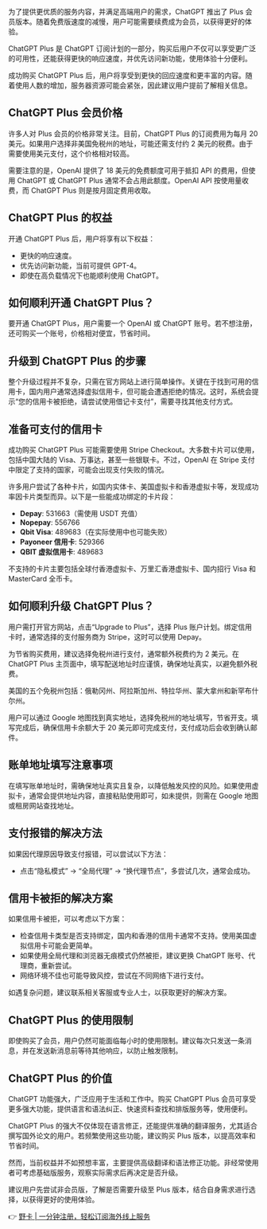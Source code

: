 为了提供更优质的服务内容，并满足高端用户的需求，ChatGPT 推出了 Plus 会员版本。随着免费版速度的减慢，用户可能需要续费成为会员，以获得更好的体验。

ChatGPT Plus 是 ChatGPT 订阅计划的一部分，购买后用户不仅可以享受更广泛的可用性，还能获得更快的响应速度，并优先访问新功能，使用体验十分便利。

成功购买 ChatGPT Plus 后，用户将享受到更快的回应速度和更丰富的内容。随着使用人数的增加，服务器资源可能会紧张，因此建议用户提前了解相关信息。

## ChatGPT Plus 会员价格

许多人对 Plus 会员的价格非常关注。目前，ChatGPT Plus 的订阅费用为每月 20 美元。如果用户选择非美国免税州的地址，可能还需支付约 2 美元的税费。由于需要使用美元支付，这个价格相对较高。

需要注意的是，OpenAI 提供了 18 美元的免费额度可用于抵扣 API 的费用，但使用 ChatGPT 或 ChatGPT Plus 通常不会占用此额度。OpenAI API 按使用量收费，而 ChatGPT Plus 则是按月固定费用收取。

## ChatGPT Plus 的权益

开通 ChatGPT Plus 后，用户将享有以下权益：

- 更快的响应速度。
- 优先访问新功能，当前可提供 GPT-4。
- 即使在高负载情况下也能顺利使用 ChatGPT。

## 如何顺利开通 ChatGPT Plus？

要开通 ChatGPT Plus，用户需要一个 OpenAI 或 ChatGPT 账号。若不想注册，还可购买一个账号，价格相对便宜，节省时间。

## 升级到 ChatGPT Plus 的步骤

整个升级过程并不复杂，只需在官方网站上进行简单操作。关键在于找到可用的信用卡，国内用户通常选择虚拟信用卡，但可能会遭遇拒绝的情况。这时，系统会提示“您的信用卡被拒绝，请尝试使用借记卡支付”，需要寻找其他支付方式。

## 准备可支付的信用卡

成功购买 ChatGPT Plus 可能需要使用 Stripe Checkout。大多数卡片可以使用，包括中国大陆的 Visa、万事达，甚至一些银联卡。不过，OpenAI 在 Stripe 支付中限定了支持的国家，可能会出现支付失败的情况。

许多用户尝试了各种卡片，如国内实体卡、美国虚拟卡和香港虚拟卡等，发现成功率因卡片类型而异。以下是一些能成功绑定的卡片段：

- **Depay**: 531663（需使用 USDT 充值）
- **Nopepay**: 556766
- **Qbit Visa**: 489683（在实际使用中也可能失败）
- **Payoneer 信用卡**: 529366
- **QBIT 虚拟信用卡**: 489683

不支持的卡片主要包括全球付香港虚拟卡、万里汇香港虚拟卡、国内招行 Visa 和 MasterCard 全币卡。

## 如何顺利升级 ChatGPT Plus？

用户需打开官方网站，点击“Upgrade to Plus”，选择 Plus 账户计划。绑定信用卡时，通常选择的支付服务商为 Stripe，这时可以使用 Depay。

为节省购买费用，建议选择免税州进行支付，通常额外税费约为 2 美元。在 ChatGPT Plus 主页面中，填写配送地址时应谨慎，确保地址真实，以避免额外税费。

美国的五个免税州包括：俄勒冈州、阿拉斯加州、特拉华州、蒙大拿州和新罕布什尔州。

用户可以通过 Google 地图找到真实地址，选择免税州的地址填写，节省开支。填写完成后，确保信用卡余额大于 20 美元即可完成支付，支付成功后会收到确认邮件。

## 账单地址填写注意事项

在填写账单地址时，需确保地址真实且复杂，以降低触发风控的风险。如果使用虚拟卡，通常会提供地址内容，直接粘贴使用即可，如未提供，则需在 Google 地图或租房网站查找地址。

## 支付报错的解决方法

如果因代理原因导致支付报错，可以尝试以下方法：

- 点击“隐私模式” → “全局代理” → “换代理节点”，多尝试几次，通常会成功。

## 信用卡被拒的解决方案

如果信用卡被拒，可以考虑以下方案：

- 检查信用卡类型是否支持绑定，国内和香港的信用卡通常不支持。使用美国虚拟信用卡可能会更简单。
- 如果使用全局代理和浏览器无痕模式仍然被拒，建议更换 ChatGPT 账号、代理商，重新尝试。
- 网络环境不佳也可能导致风控，尝试在不同网络下进行支付。

如遇复杂问题，建议联系相关客服或专业人士，以获取更好的解决方案。

## ChatGPT Plus 的使用限制

即使购买了会员，用户仍然可能面临每小时的使用限制。建议每次只发送一条消息，并在发送新消息前等待其他响应，以防止触发限制。

## ChatGPT Plus 的价值

ChatGPT 功能强大，广泛应用于生活和工作中。购买 ChatGPT Plus 会员可享受更多强大功能，提供语言和语法纠正、快速资料查找和排版服务等，使用便利。

ChatGPT Plus 的强大不仅体现在语言修正，还能提供准确的翻译服务，尤其适合撰写国外论文的用户。若频繁使用这些功能，建议购买 Plus 版本，以提高效率和节省时间。

然而，当前权益并不如预想丰富，主要提供高级翻译和语法修正功能。非经常使用者可考虑基础版服务，观察实际需求后再决定是否升级。

建议用户先尝试非会员版，了解是否需要升级至 Plus 版本，结合自身需求进行选择，以获得更好的使用体验。

👉 [野卡 | 一分钟注册，轻松订阅海外线上服务](https://bit.ly/bewildcard)